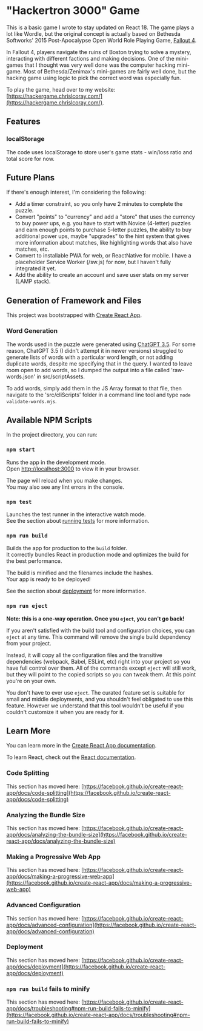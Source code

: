 # "Hackertron 3000" Game

This is a basic game I wrote to stay updated on React 18. The game plays a lot like Wordle, but the original concept
is actually based on Bethesda Softworks' 2015 Post-Apocalypse Open World Role Playing Game, [Fallout 4](https://fallout.bethesda.net/en/games/fallout-4).

In Fallout 4, players navigate the ruins of Boston trying to solve a mystery, interacting with different factions and making decisions. One of the mini-games that I thought was very well done was the computer hacking mini-game. Most of Bethesda/Zenimax's mini-games are fairly well done, but the hacking game using logic to pick the correct word was especially fun.

To play the game, head over to my website: [https://hackergame.chrislcoray.com/](https://hackergame.chrislcoray.com/).

## Features

### localStorage

The code uses localStorage to store user's game stats - win/loss ratio and total score for now.

## Future Plans

If there's enough interest, I'm considering the following:
- Add a timer constraint, so you only have 2 minutes to complete the puzzle.
- Convert "points" to "currency" and add a "store" that uses the currency to buy power ups, e.g. you have to start with Novice (4-letter) puzzles and earn enough points to purchase 5-letter puzzles, the ability to buy additional power ups, maybe "upgrades" to the hint system that gives more information about matches, like highlighting words that also have matches, etc.
- Convert to installable PWA for web, or ReactNative for mobile. I have a placeholder Service Worker (/sw.js) for now, but I haven't fully integrated it yet.
- Add the ability to create an account and save user stats on my server (LAMP stack).

## Generation of Framework and Files

This project was bootstrapped with [Create React App](https://github.com/facebook/create-react-app).

### Word Generation

The words used in the puzzle were generated using [ChatGPT 3.5](https://openai.com/). For some reason, ChatGPT 3.5 (I didn't attempt it in newer versions) struggled to generate lists of words with a particular word length, or not adding duplicate words, despite me specifying that in the query. I wanted to leave room open to add words, so I dumped the output into a file called 'raw-words.json' in src/scriptAssets.

To add words, simply add them in the JS Array format to that file, then navigate to the 'src/cliScripts' folder in a command line tool and type `node validate-words.mjs`.

## Available NPM Scripts

In the project directory, you can run:

### `npm start`

Runs the app in the development mode.\
Open [http://localhost:3000](http://localhost:3000) to view it in your browser.

The page will reload when you make changes.\
You may also see any lint errors in the console.

### `npm test`

Launches the test runner in the interactive watch mode.\
See the section about [running tests](https://facebook.github.io/create-react-app/docs/running-tests) for more information.

### `npm run build`

Builds the app for production to the `build` folder.\
It correctly bundles React in production mode and optimizes the build for the best performance.

The build is minified and the filenames include the hashes.\
Your app is ready to be deployed!

See the section about [deployment](https://facebook.github.io/create-react-app/docs/deployment) for more information.

### `npm run eject`

**Note: this is a one-way operation. Once you `eject`, you can't go back!**

If you aren't satisfied with the build tool and configuration choices, you can `eject` at any time. This command will remove the single build dependency from your project.

Instead, it will copy all the configuration files and the transitive dependencies (webpack, Babel, ESLint, etc) right into your project so you have full control over them. All of the commands except `eject` will still work, but they will point to the copied scripts so you can tweak them. At this point you're on your own.

You don't have to ever use `eject`. The curated feature set is suitable for small and middle deployments, and you shouldn't feel obligated to use this feature. However we understand that this tool wouldn't be useful if you couldn't customize it when you are ready for it.

## Learn More

You can learn more in the [Create React App documentation](https://facebook.github.io/create-react-app/docs/getting-started).

To learn React, check out the [React documentation](https://reactjs.org/).

### Code Splitting

This section has moved here: [https://facebook.github.io/create-react-app/docs/code-splitting](https://facebook.github.io/create-react-app/docs/code-splitting)

### Analyzing the Bundle Size

This section has moved here: [https://facebook.github.io/create-react-app/docs/analyzing-the-bundle-size](https://facebook.github.io/create-react-app/docs/analyzing-the-bundle-size)

### Making a Progressive Web App

This section has moved here: [https://facebook.github.io/create-react-app/docs/making-a-progressive-web-app](https://facebook.github.io/create-react-app/docs/making-a-progressive-web-app)

### Advanced Configuration

This section has moved here: [https://facebook.github.io/create-react-app/docs/advanced-configuration](https://facebook.github.io/create-react-app/docs/advanced-configuration)

### Deployment

This section has moved here: [https://facebook.github.io/create-react-app/docs/deployment](https://facebook.github.io/create-react-app/docs/deployment)

### `npm run build` fails to minify

This section has moved here: [https://facebook.github.io/create-react-app/docs/troubleshooting#npm-run-build-fails-to-minify](https://facebook.github.io/create-react-app/docs/troubleshooting#npm-run-build-fails-to-minify)

